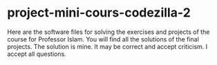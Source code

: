 # project-mini-cours-codezilla-2
Here are the software files for solving the exercises and projects of the course for Professor Islam. You will find all the solutions of the final projects. The solution is mine. It may be correct and accept criticism. I accept all questions.
